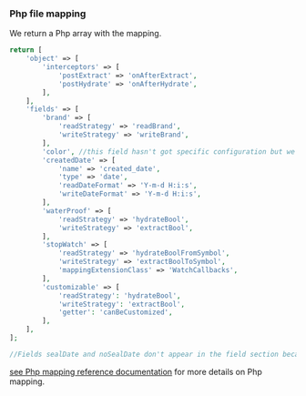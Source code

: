 ### Php file mapping ###

We return a Php array with the mapping.

```php
return [
    'object' => [
        'interceptors' => [
            'postExtract' => 'onAfterExtract',
            'postHydrate' => 'onAfterHydrate',
        ],
    ],
    'fields' => [
        'brand' => [
            'readStrategy' => 'readBrand',
            'writeStrategy' => 'writeBrand',
        ],
        'color', //this field hasn't got specific configuration but we want the mapper manage it
        'createdDate' => [
            'name' => 'created_date',
            'type' => 'date',
            'readDateFormat' => 'Y-m-d H:i:s',
            'writeDateFormat' => 'Y-m-d H:i:s',
        ],
        'waterProof' => [
            'readStrategy' => 'hydrateBool',
            'writeStrategy' => 'extractBool',
        ],
        'stopWatch' => [
            'readStrategy' => 'hydrateBoolFromSymbol',
            'writeStrategy' => 'extractBoolToSymbol',
            'mappingExtensionClass' => 'WatchCallbacks',
        ],
        'customizable' => [
            'readStrategy': 'hydrateBool',
            'writeStrategy': 'extractBool',
            'getter': 'canBeCustomized',
        ],
    ],
];

//Fields sealDate and noSealDate don't appear in the field section because we don't want the mapper manage them.

```

[see Php mapping reference documentation](https://github.com/kassko/data-access/blob/master/Resources/doc/yaml_mapping.md) for more details on Php mapping.